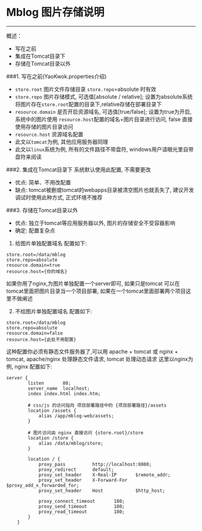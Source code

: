 ﻿# Mblog 图片存储说明
---
概述：
 - 写在之前
 - 集成在Tomcat目录下
 - 存储在Tomcat目录以外

###1. 写在之前(YaoKwok.properties介绍)
 - `store.root` 图片文件存储目录 `store.repo`=absolute 时有效
 - `store.repo` 图片存储模式, 可选值[absolute / relative]; 设置为absolute系统将图片存在`store.root`配置的目录下,relative存储在部署目录下
 - `resource.domain` 是否开启资源域名, 可选值[true/false]; 设置为true为开启,系统中的图片使用 `resource.host`配置的域名+图片目录进行访问, false 直接使用存储的图片目录访问
 - `resource.host` 资源域名配置
 - 此文以`tomcat`为例, 其他应用服务器同理
 - 此文以`linux`系统为例, 所有的文件路径不带盘符, windows用户请眼光里自带盘符来阅读

###2. 集成在Tomcat目录下
系统默认使用此配置, 不需要更改
- 优点: 简单、不用改配置
- 缺点: tomcat被删或tomcat的webapps目录被清空图片也就丢失了, 建议开发调试时使用此种方式, 正式环境不推荐

###3. 存储在Tomcat目录以外
- 优点: 独立于tomcat等应用服务器以外, 图片的存储安全不受容器影响
- 确定: 配置复杂点

1. 给图片单独配置域名
配置如下:
```
store.root=/data/mblog
store.repo=absolute
resource.domain=true
resource.host={你的域名}
```
如果你用了nginx,为图片单独配置一个server即可, 如果只是tomcat 可以在tomcat里面把图片目录当一个项目部署, 如果在一个tomcat里面部署两个项目这里不做阐述

2. 不给图片单独配置域名
配置如下:
```
store.root=/data/mblog
store.repo=absolute
resource.domain=false
resource.host={此处不用配置}
```

这种配置你必须有静态文件服务器了,可以用 apache + tomcat 或 nginx + tomcat, apache/nginx 处理静态文件请求, tomcat 处理动态请求
这里以nginx为例, nginx 配置如下:
```
server {
        listen       80;
        server_name  localhost;
        index index.html index.htm;

        # css/js 的访问指向 项目部署路径中的 {项目部署路径}/assets
        location /assets {
            alias /app/mblog-web/assets;
        }

        # 图片访问由 nginx 直接访问 {store.root}/store
        location /store {
            alias /data/mblog/store;
        }

        location / {
            proxy_pass          http://localhost:8080;
            proxy_redirect      default;
            proxy_set_header    X-Real-IP       $remote_addr;
            proxy_set_header    X-Forward-For   $proxy_add_x_forwarded_for;
            proxy_set_header    Host            $http_host;

            proxy_connect_timeout       180;
            proxy_send_timeout          180;
            proxy_read_timeout          180;
        }
    }
```